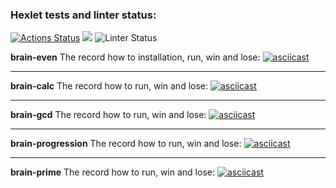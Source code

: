 ### Hexlet tests and linter status:
[![Actions Status](https://github.com/Ivankalachikov/frontend-project-lvl1/workflows/hexlet-check/badge.svg)](https://github.com/Ivankalachikov/frontend-project-lvl1/actions)
<a href="https://codeclimate.com/github/Ivankalachikov/frontend-project-lvl1/badges"><img src="https://api.codeclimate.com/v1/badges/a99a88d28ad37a79dbf6/maintainability" /></a>
![Linter Status](https://github.com/Ivankalachikov/frontend-project-lvl1/workflows/eslint/badge.svg)

**brain-even** The record how to installation, run, win and lose:
[![asciicast](https://asciinema.org/a/fK8PPXxSyPLY0INZd000Cu9tr.svg)](https://asciinema.org/a/fK8PPXxSyPLY0INZd000Cu9tr)

---

**brain-calc** The record how to run, win and lose:
[![asciicast](https://asciinema.org/a/ex6plx460eN7ebdbqYuMGhHcA.svg)](https://asciinema.org/a/ex6plx460eN7ebdbqYuMGhHcA)

---

**brain-gcd** The record how to run, win and lose:
[![asciicast](https://asciinema.org/a/mD9nswCrEUVf9f6tCpyNoyhX4.svg)](https://asciinema.org/a/mD9nswCrEUVf9f6tCpyNoyhX4)

---

**brain-progression** The record how to run, win and lose:
[![asciicast](https://asciinema.org/a/XY9CrWNkYS2P1MDwDWRG7U5Zr.svg)](https://asciinema.org/a/XY9CrWNkYS2P1MDwDWRG7U5Zr)

---

**brain-prime** The record how to run, win and lose:
[![asciicast](https://asciinema.org/a/jp1zXF3k6NOql1rvUiR0115nl.svg)](https://asciinema.org/a/jp1zXF3k6NOql1rvUiR0115nl)
